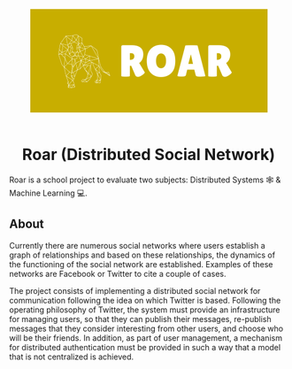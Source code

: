 <div align="center">
<img src="https://github.com/Roar-Network/.github/blob/master/img/roar-banner.png?raw=true">

<br/>
<br/>
<h1>Roar (Distributed Social Network)</h1>
</div>

Roar is a school project to evaluate two subjects: Distributed Systems 🕸️ & Machine Learning 💻.

## About

Currently there are numerous social networks where users establish a graph of relationships and based on these relationships, the dynamics of the functioning of the social network are established. Examples of these networks are Facebook or Twitter to cite a couple of cases.

The project consists of implementing a distributed social network for communication following the idea on which Twitter is based. Following the operating philosophy of Twitter, the system must provide an infrastructure for managing users, so that they can publish their messages, re-publish messages that they consider interesting from other users, and choose who will be their friends. In addition, as part of user management, a mechanism for distributed authentication must be provided in such a way that a model that is not centralized is achieved.
